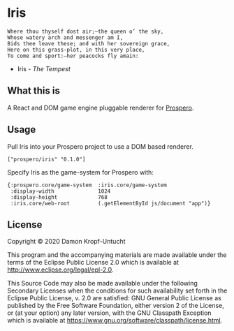 # Iris

```
Where thou thyself dost air;—the queen o’ the sky,
Whose watery arch and messenger am I,
Bids thee leave these; and with her sovereign grace,
Here on this grass-plot, in this very place,
To come and sport:—her peacocks fly amain:
```
- Iris - _The Tempest_

## What this is

A React and DOM game engine pluggable renderer for [Prospero](https://github.com/dkropfuntucht/prospero).

## Usage

Pull Iris into your Prospero project to use a DOM based renderer.

```
["prospero/iris" "0.1.0"]
```

Specify Iris as the game-system for Prospero with:

```
{:prospero.core/game-system  :iris.core/game-system
 :display-width              1024
 :display-height             768
 :iris.core/web-root         (.getElementById js/document "app")}
 ```

## License

Copyright © 2020 Damon Kropf-Untucht

This program and the accompanying materials are made available under the
terms of the Eclipse Public License 2.0 which is available at
http://www.eclipse.org/legal/epl-2.0.

This Source Code may also be made available under the following Secondary
Licenses when the conditions for such availability set forth in the Eclipse
Public License, v. 2.0 are satisfied: GNU General Public License as published by
the Free Software Foundation, either version 2 of the License, or (at your
option) any later version, with the GNU Classpath Exception which is available
at https://www.gnu.org/software/classpath/license.html.
